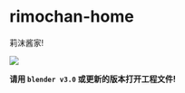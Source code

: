 # rimochan-home
莉沫酱家!

<img src="./rendered.png" align="center">

**请用 `blender v3.0` 或更新的版本打开工程文件!**
